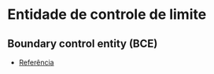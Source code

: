 # Entidade de controle de limite
## Boundary control entity (BCE)

- [Referência](https://www.amazon.com/Lean-Architecture-Agile-Software-Development/dp/0470684208/)